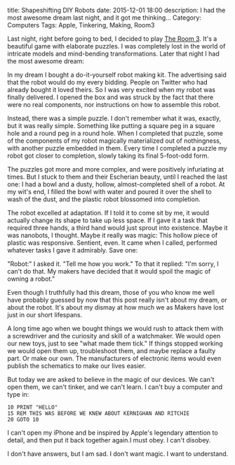 title: Shapeshifting DIY Robots
date: 2015-12-01 18:00
description: I had the most awesome dream last night, and it got me thinking...
Category: Computers
Tags: Apple, Tinkering, Making, Room3

Last night, right before going to bed, I decided to play [The Room 3][room]. It's a beautiful game with elaborate puzzles. I was completely lost in the world of intricate models and mind-bending transformations. Later that night I had the most awesome dream:

<!-- more -->

In my dream I bought a do-it-yourself robot making kit. The advertising said that the robot would do my every bidding. People on Twitter who had already bought it loved theirs. So I was very excited when my robot was finally delivered. I opened the box and was struck by the fact that there were no real components, nor instructions on how to assemble this robot. 

Instead, there was a simple puzzle. I don't remember what it was, exactly, but it was really simple. Something like putting a square peg in a square hole and a round peg in a round hole. When I completed that puzzle, some of the components of my robot magically materialized out of nothingness, with another puzzle embedded in them. Every time I completed a puzzle my robot got closer to completion, slowly taking its final 5-foot-odd form. 

The puzzles got more and more complex, and were positively infuriating at times. But I stuck to them and their Escherian beauty, until I reached the last one: I had a bowl and a dusty, hollow, almost-completed shell of a robot. At my wit's end, I filled the bowl with water and poured it over the shell to wash of the dust, and the plastic robot blossomed into completion. 

The robot excelled at adaptation. If I told it to come sit by me, it would actually change its shape to take up less space. If I gave it a task that required three hands, a third hand would just sprout into existence. Maybe it was nanobots, I thought. Maybe it really was magic: This hollow piece of plastic was responsive. Sentient, even. It came when I called, performed whatever tasks I gave it admirably. Save one: 

"Robot:" I asked it. "Tell me how you work." To that it replied: "I'm sorry, I can't do that. My makers have decided that it would spoil the magic of owning a robot."

Even though I truthfully had this dream, those of you who know me well have probably guessed by now that this post really isn't about my dream, or about the robot. It's about my dismay at how much we as Makers have lost just in our short lifespans. 

A long time ago when we bought things we would rush to attack them with a screwdriver and the curiosity and skill of a watchmaker. We would open our new toys, just to see "what made them tick." If things stopped working we would open them up, troubleshoot them, and maybe replace a faulty part. Or make our own. The manufacturers of electronic items would even publish the schematics to make our lives easier. 

But today we are asked to believe in the magic of our devices. We can't open them, we can't tinker, and we can't learn. I can't buy a computer and type in:

    10 PRINT "HELLO"
    15 REM THIS WAS BEFORE WE KNEW ABOUT KERNIGHAN AND RITCHIE
    20 GOTO 10

I can't open my iPhone and be inspired by Apple's legendary attention to detail, and then put it back together again.I must obey. I can't disobey.

I don't have answers, but I am sad. I don't want magic. I want to understand.    

[30 days]: /2015/08/31/30-days/
[room]: http://www.fireproofgames.com